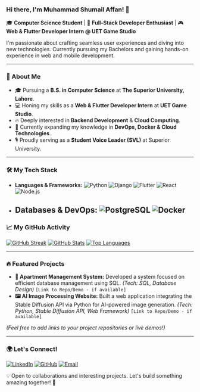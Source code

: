 ### Hi there, I'm Muhammad Shumail Affan! 👋

🎓 **Computer Science Student** | 🚀 **Full-Stack Developer Enthusiast** | 🎮 **Web & Flutter Developer Intern @ UET Game Studio**

I'm passionate about crafting seamless user experiences and diving into new technologies. Currently pursuing my Bachelors and gaining hands-on experience in web and mobile development.

---

### 🚀 About Me

* 🎓 Pursuing a **B.S. in Computer Science** at **The Superior University, Lahore**.
* 💻 Honing my skills as a **Web & Flutter Developer Intern** at **UET Game Studio**.
* 🔥 Deeply interested in **Backend Development** & **Cloud Computing**.
* 🌱 Currently expanding my knowledge in **DevOps, Docker & Cloud Technologies**.
* 🎙 Proudly serving as a **Student Voice Leader (SVL)** at Superior University.

---

### 🛠️ My Tech Stack

* **Languages & Frameworks:**
    ![Python](https://img.shields.io/badge/Python-3776AB?style=for-the-badge&logo=python&logoColor=white)
    ![Django](https://img.shields.io/badge/Django-092E20?style=for-the-badge&logo=django&logoColor=white)
    ![Flutter](https://img.shields.io/badge/Flutter-02569B?style=for-the-badge&logo=flutter&logoColor=white)
    ![React](https://img.shields.io/badge/React-61DAFB?style=for-the-badge&logo=react&logoColor=black)
    ![Node.js](https://img.shields.io/badge/Node.js-339933?style=for-the-badge&logo=nodedotjs&logoColor=white)
* **Databases & DevOps:**
    ![PostgreSQL](https://img.shields.io/badge/PostgreSQL-316192?style=for-the-badge&logo=postgresql&logoColor=white)
    ![Docker](https://img.shields.io/badge/Docker-2496ED?style=for-the-badge&logo=docker&logoColor=white)
    ---

### 📈 My GitHub Activity

[![GitHub Streak](https://github-readme-streak-stats.herokuapp.com/?user=ShumailAffan&theme=radical&hide_border=true)](https://git.io/streak-stats)
[![GitHub Stats](https://github-readme-stats.vercel.app/api?username=ShumailAffan&show_icons=true&theme=radical&hide_border=true)](https://github.com/anuraghazra/github-readme-stats)
[![Top Languages](https://github-readme-stats.vercel.app/api/top-langs/?username=ShumailAffan&layout=compact&theme=radical&hide_border=true)](https://github.com/anuraghazra/github-readme-stats)

---

### 🔥 Featured Projects

* **🏢 Apartment Management System:** Developed a system focused on efficient database management using SQL. *(Tech: SQL, Database Design)* `[Link to Repo/Demo - if available]`
* **🖼 AI Image Processing Website:** Built a web application integrating the Stable Diffusion API via Python for AI-powered image generation. *(Tech: Python, Stable Diffusion API, Web Framework)* `[Link to Repo/Demo - if available]`

*(Feel free to add links to your project repositories or live demos!)*

---

### 🌍 Let's Connect!

[![LinkedIn](https://img.shields.io/badge/LinkedIn-0A66C2?style=for-the-badge&logo=linkedin&logoColor=white)](https://www.linkedin.com/in/shumail-affan-80179b272/)
[![GitHub](https://img.shields.io/badge/GitHub-181717?style=for-the-badge&logo=github&logoColor=white)](https://github.com/ShumailAffan)
[![Email](https://img.shields.io/badge/Email-D14836?style=for-the-badge&logo=gmail&logoColor=white)](mailto:shumailaffan502@gmail.com)

💡 Open to collaborations and interesting projects. Let's build something amazing together! 🚀
